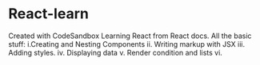 # React-learn
Created with CodeSandbox
Learning React from React docs.
All the basic stuff:
i.Creating and Nesting Components
ii. Writing markup with JSX
iii. Adding styles.
iv. Displaying data
v. Render condition and lists
vi.
